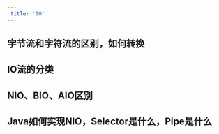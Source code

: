 ```yaml
---
 title: 'IO'
---
```


## 字节流和字符流的区别，如何转换

## IO流的分类

## NIO、BIO、AIO区别

## Java如何实现NIO，Selector是什么，Pipe是什么
